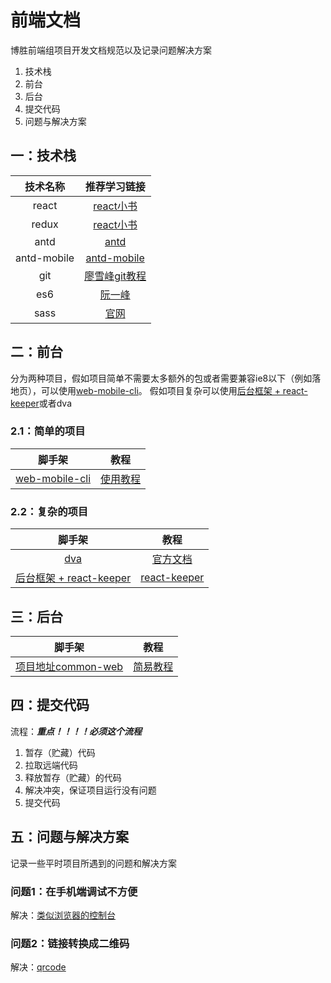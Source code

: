 # 前端文档
博胜前端组项目开发文档规范以及记录问题解决方案

1. 技术栈
2. 前台
3. 后台
4. 提交代码
5. 问题与解决方案

## 一：技术栈
| 技术名称 | 推荐学习链接 |
|:---:|:---:|
| react | [react小书](http://huziketang.mangojuice.top/books/react/) |
| redux | [react小书](http://huziketang.mangojuice.top/books/react/) |
| antd | [antd](https://ant.design/index-cn) |
| antd-mobile | [antd-mobile](https://mobile.ant.design/index-cn) |
| git | [廖雪峰git教程](https://www.liaoxuefeng.com/wiki/0013739516305929606dd18361248578c67b8067c8c017b000) |
| es6 | [阮一峰](http://es6.ruanyifeng.com/) |
| sass | [官网](https://www.sass.hk/) |

## 二：前台
分为两种项目，假如项目简单不需要太多额外的包或者需要兼容ie8以下（例如落地页），可以使用[web-mobile-cli](https://github.com/sihai00/web-mobile-cli)。
假如项目复杂可以使用[后台框架 + react-keeper](https://git.bosim.cc/luckytea/luckytea-h5)或者dva

### 2.1：简单的项目
| 脚手架 | 教程 |
|:---:|:---:|
| [web-mobile-cli](https://github.com/sihai00/web-mobile-cli) | [使用教程](https://github.com/sihai00/blog/tree/master/2018-04-17/web-mobile-cli%E7%AE%80%E6%98%93%E6%95%99%E7%A8%8B) |

### 2.2：复杂的项目
| 脚手架 | 教程 |
|:---:|:---:|
| [dva](www.baidu.com) | [官方文档](https://github.com/dvajs/dva) |
| [后台框架 + react-keeper](https://git.bosim.cc/luckytea/luckytea-h5) | [react-keeper](https://github.com/vifird/react-keeper) |

## 三：后台
| 脚手架 | 教程 |
|:---:|:---:|
| [项目地址common-web](https://git.yoopin.com.cn/common/common-web.git) | [简易教程](./common-web.md) |

## 四：提交代码
流程：***重点！！！！必须这个流程***
1. 暂存（贮藏）代码
2. 拉取远端代码
3. 释放暂存（贮藏）的代码
4. 解决冲突，保证项目运行没有问题
5. 提交代码

## 五：问题与解决方案
记录一些平时项目所遇到的问题和解决方案

### 问题1：在手机端调试不方便
解决：[类似浏览器的控制台](https://github.com/liriliri/eruda)

### 问题2：链接转换成二维码
解决：[qrcode](https://github.com/davidshimjs/qrcodejs)
